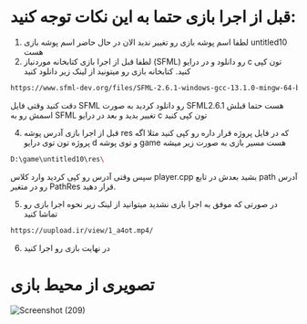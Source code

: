 # قبل از اجرا بازی حتما به این نکات توجه کنید:

1. لطفا اسم پوشه بازی رو تغییر ندید الان در حال حاضر اسم پوشه بازی untitled10 هست
2. لطفا قبل از اجرا بازی کتابخانه موردنیاز (SFML) رو دانلود و در درایو c تون کپی کنید. کتابخانه بازی رو میتونید از لینک زیر دانلود کنید
 ```bash
https://www.sfml-dev.org/files/SFML-2.6.1-windows-gcc-13.1.0-mingw-64-bit.zip
```
دقت کنید وقتی فایل SFML رو دانلود کردید به صورت SFML2.6.1 هست حتما قبلش اسمش رو به SFML تغییر بدید و بعد در درایو c تون کپی کنید

4. قبل از اجرا بازی آدرس پوشه res که در فایل پروژه قرار داره رو کپی کنید مثلا اگه پروژه تون توی درایو d و توی پوشه game هست مسیر بازی به صورت زیر میشه
```bash
D:\game\untitled10\res\
```
سپس وقتی آدرس رو کپی کردید وارد کلاس player.cpp بشید بعدش در تابع path آدرس رو در متغیر PathRes قرار دهید.


5. در صورتی که موفق به اجرا بازی نشدید میتوانید از لینک زیر نحوه اجرا بازی رو تماشا کنید
```bash
https://uupload.ir/view/1_a4ot.mp4/
```

6. در نهایت بازی رو اجرا کنید

# تصویری از محیط بازی
![Screenshot (209)](https://github.com/DrMrand/amir-dopingi/assets/174233441/106abfa1-ef89-4fa7-b6a0-22d63767c144)
